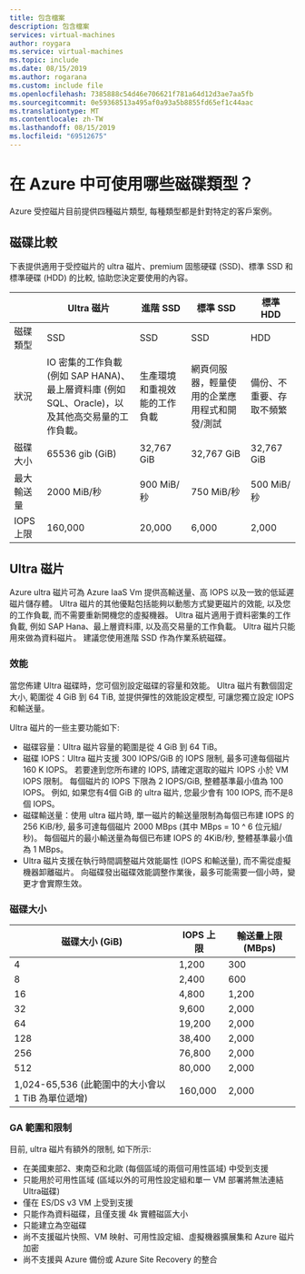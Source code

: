 ```yaml
---
title: 包含檔案
description: 包含檔案
services: virtual-machines
author: roygara
ms.service: virtual-machines
ms.topic: include
ms.date: 08/15/2019
ms.author: rogarana
ms.custom: include file
ms.openlocfilehash: 7385888c54d46e706621f781a64d12d3ae7aa5fb
ms.sourcegitcommit: 0e59368513a495af0a93a5b8855fd65ef1c44aac
ms.translationtype: MT
ms.contentlocale: zh-TW
ms.lasthandoff: 08/15/2019
ms.locfileid: "69512675"
---
```

# <a name="what-disk-types-are-available-in-azure"></a>在 Azure 中可使用哪些磁碟類型？

Azure 受控磁片目前提供四種磁片類型, 每種類型都是針對特定的客戶案例。

## <a name="disk-comparison"></a>磁碟比較

下表提供適用于受控磁片的 ultra 磁片、premium 固態硬碟 (SSD)、標準 SSD 和標準硬碟 (HDD) 的比較, 協助您決定要使用的內容。

|   | Ultra 磁片   | 進階 SSD   | 標準 SSD   | 標準 HDD   |
|---------|---------|---------|---------|---------|
|磁碟類型   |SSD   |SSD   |SSD   |HDD   |
|狀況   |IO 密集的工作負載 (例如 SAP HANA)、最上層資料庫 (例如 SQL、Oracle)，以及其他高交易量的工作負載。   |生產環境和重視效能的工作負載   |網頁伺服器，輕量使用的企業應用程式和開發/測試   |備份、不重要、存取不頻繁   |
|磁碟大小   |65536 gib (GiB)    |32,767 GiB    |32,767 GiB   |32,767 GiB   |
|最大輸送量   |2000 MiB/秒    |900 MiB/秒   |750 MiB/秒   |500 MiB/秒   |
|IOPS 上限   |160,000    |20,000   |6,000   |2,000   |

## <a name="ultra-disk"></a>Ultra 磁片

Azure ultra 磁片可為 Azure IaaS Vm 提供高輸送量、高 IOPS 以及一致的低延遲磁片儲存體。 Ultra 磁片的其他優點包括能夠以動態方式變更磁片的效能, 以及您的工作負載, 而不需要重新開機您的虛擬機器。 Ultra 磁片適用于資料密集的工作負載, 例如 SAP Hana、最上層資料庫, 以及高交易量的工作負載。 Ultra 磁片只能用來做為資料磁片。 建議您使用進階 SSD 作為作業系統磁碟。

### <a name="performance"></a>效能

當您佈建 Ultra 磁碟時，您可個別設定磁碟的容量和效能。 Ultra 磁片有數個固定大小, 範圍從 4 GiB 到 64 TiB, 並提供彈性的效能設定模型, 可讓您獨立設定 IOPS 和輸送量。

Ultra 磁片的一些主要功能如下:

- 磁碟容量：Ultra 磁片容量的範圍是從 4 GiB 到 64 TiB。
- 磁碟 IOPS：Ultra 磁片支援 300 IOPS/GiB 的 IOPS 限制, 最多可達每個磁片 160 K IOPS。 若要達到您所布建的 IOPS, 請確定選取的磁片 IOPS 小於 VM IOPS 限制。 每個磁片的 IOPS 下限為 2 IOPS/GiB, 整體基準最小值為 100 IOPS。 例如, 如果您有4個 GiB 的 ultra 磁片, 您最少會有 100 IOPS, 而不是8個 IOPS。
- 磁碟輸送量：使用 ultra 磁片時, 單一磁片的輸送量限制為每個已布建 IOPS 的 256 KiB/秒, 最多可達每個磁片 2000 MBps (其中 MBps = 10 ^ 6 位元組/秒)。 每個磁片的最小輸送量為每個已布建 IOPS 的 4KiB/秒, 整體基準最小值為 1 MBps。
- Ultra 磁片支援在執行時間調整磁片效能屬性 (IOPS 和輸送量), 而不需從虛擬機器卸離磁片。 向磁碟發出磁碟效能調整作業後，最多可能需要一個小時，變更才會實際生效。

### <a name="disk-size"></a>磁碟大小

|磁碟大小 (GiB)  |IOPS 上限  |輸送量上限 (MBps)  |
|---------|---------|---------|
|4     |1,200         |300         |
|8     |2,400         |600         |
|16     |4,800         |1,200         |
|32     |9,600         |2,000         |
|64     |19,200         |2,000         |
|128     |38,400         |2,000         |
|256     |76,800         |2,000         |
|512     |80,000         |2,000         |
|1,024-65,536 (此範圍中的大小會以 1 TiB 為單位遞增)     |160,000         |2,000         |

### <a name="ga-scope-and-limitations"></a>GA 範圍和限制

目前, ultra 磁片有額外的限制, 如下所示:

- 在美國東部2、東南亞和北歐 (每個區域的兩個可用性區域) 中受到支援  
- 只能用於可用性區域 (區域以外的可用性設定組和單一 VM 部署將無法連結 Ultra磁碟)
- 僅在 ES/DS v3 VM 上受到支援
- 只能作為資料磁碟，且僅支援 4k 實體磁區大小  
- 只能建立為空磁碟  
- 尚不支援磁片快照、VM 映射、可用性設定組、虛擬機器擴展集和 Azure 磁片加密
- 尚不支援與 Azure 備份或 Azure Site Recovery 的整合